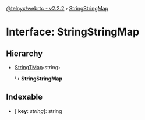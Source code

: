 [@telnyx/webrtc - v2.2.2](../README.md) › [StringStringMap](stringstringmap.md)

# Interface: StringStringMap

## Hierarchy

* [StringTMap](stringtmap.md)‹string›

  ↳ **StringStringMap**

## Indexable

* \[ **key**: *string*\]: string
